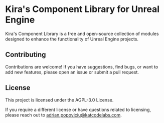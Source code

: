 # Kira's Component Library for Unreal Engine

Kira's Component Library is a free and open-source collection of modules designed to enhance the functionality of Unreal Engine projects.

## Contributing

Contributions are welcome! If you have suggestions, find bugs, or want to add new features, please open an issue or submit a pull request.

## License

This project is licensed under the AGPL-3.0 License. 

If you require a different license or have questions related to licensing, please reach out to adrian.popoviciu@katcodelabs.com.
